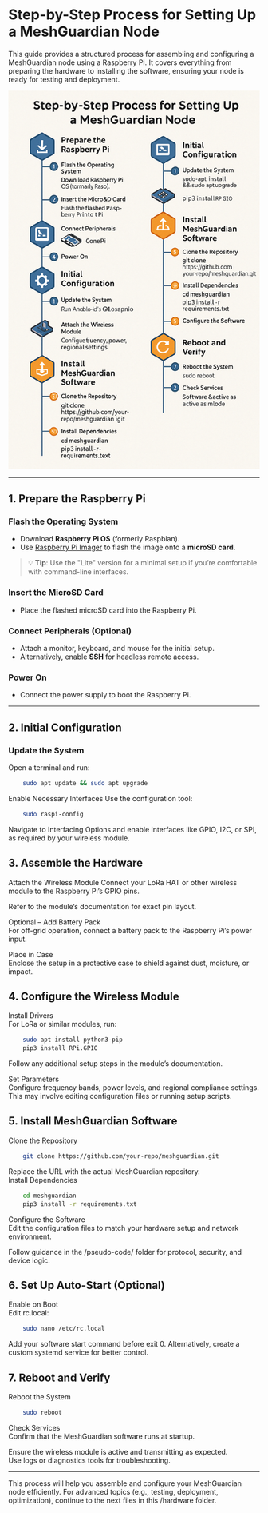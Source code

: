 # Step-by-Step Process for Setting Up a MeshGuardian Node

This guide provides a structured process for assembling and configuring a MeshGuardian node using a Raspberry Pi. It covers everything from preparing the hardware to installing the software, ensuring your node is ready for testing and deployment.

![Alt Text](./node_setup.png)

---

## 1. Prepare the Raspberry Pi

### Flash the Operating System
- Download **Raspberry Pi OS** (formerly Raspbian).
- Use [Raspberry Pi Imager](https://www.raspberrypi.com/software/) to flash the image onto a **microSD card**.

> 💡 **Tip**: Use the "Lite" version for a minimal setup if you’re comfortable with command-line interfaces.

### Insert the MicroSD Card
- Place the flashed microSD card into the Raspberry Pi.

### Connect Peripherals (Optional)
- Attach a monitor, keyboard, and mouse for the initial setup.
- Alternatively, enable **SSH** for headless remote access.

### Power On
- Connect the power supply to boot the Raspberry Pi.

---

## 2. Initial Configuration

### Update the System
Open a terminal and run:
```bash
    sudo apt update && sudo apt upgrade
```
Enable Necessary Interfaces
Use the configuration tool:
```bash
    sudo raspi-config
```
Navigate to Interfacing Options and enable interfaces like GPIO, I2C, or SPI, as required by your wireless module.

## 3. Assemble the Hardware
Attach the Wireless Module
Connect your LoRa HAT or other wireless module to the Raspberry Pi’s GPIO pins.

Refer to the module’s documentation for exact pin layout.

Optional – Add Battery Pack  
For off-grid operation, connect a battery pack to the Raspberry Pi’s power input.  

Place in Case  
Enclose the setup in a protective case to shield against dust, moisture, or impact.

## 4. Configure the Wireless Module
Install Drivers  
For LoRa or similar modules, run:
```bash
    sudo apt install python3-pip
    pip3 install RPi.GPIO
```
Follow any additional setup steps in the module’s documentation.

Set Parameters  
Configure frequency bands, power levels, and regional compliance settings.  
This may involve editing configuration files or running setup scripts.  

## 5. Install MeshGuardian Software
Clone the Repository  
```bash
    git clone https://github.com/your-repo/meshguardian.git
```    
Replace the URL with the actual MeshGuardian repository.  
Install Dependencies  
```bash
    cd meshguardian
    pip3 install -r requirements.txt
```
Configure the Software  
Edit the configuration files to match your hardware setup and network   environment.  
  
Follow guidance in the /pseudo-code/ folder for protocol, security, and device logic.

## 6. Set Up Auto-Start (Optional)
Enable on Boot  
Edit rc.local:
```bash
    sudo nano /etc/rc.local
```
Add your software start command before exit 0. 
Alternatively, create a custom systemd service for better control.

## 7. Reboot and Verify
Reboot the System  
```bash
    sudo reboot
```
Check Services  
Confirm that the MeshGuardian software runs at startup.  

Ensure the wireless module is active and transmitting as expected.  
Use logs or diagnostics tools for troubleshooting.  

---

This process will help you assemble and configure your MeshGuardian node efficiently. For advanced topics (e.g., testing, deployment, optimization), continue to the next files in this /hardware folder.